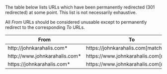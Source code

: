 The table below lists URLs which have been permanently redirected (301
redirected) at some point. This list is not necessarily exhaustive.

All *From* URLs should be considered unusable except to permanently redirect to
the corresponding *To* URLs.

<table>
    <thead>
        <tr>
            <th>From</th>
            <th>To</th>
        </tr>
    </thead>
    <tbody>
        <tr>
            <td>http://johnkarahalis.com*</td>
            <td>https://johnkarahalis.com[match]</td>
        </tr>
        <tr>
            <td>http://www.johnkarahalis.com*</td>
            <td>https://www.johnkarahalis.com[match]</td>
        </tr>
        <tr>
            <td>https://johnkarahalis.com*</td>
            <td>https://www.johnkarahalis.com[match]</td>
        </tr>
    </tbody>
</table>
